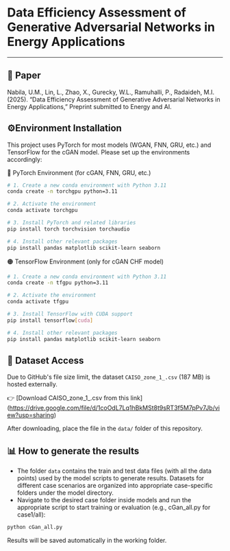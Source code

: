 # Data Efficiency Assessment of Generative Adversarial Networks in Energy Applications

---

## 📄 Paper
Nabila, U.M., Lin, L., Zhao, X., Gurecky, W.L., Ramuhalli, P., Radaideh, M.I. (2025). “Data Efficiency Assessment of Generative Adversarial Networks in Energy Applications,” Preprint submitted to Energy and AI.


## ⚙️Environment Installation

This project uses PyTorch for most models (WGAN, FNN, GRU, etc.) and TensorFlow for the cGAN model. Please set up the environments accordingly:

🔵 PyTorch Environment (for cGAN, FNN, GRU, etc.)
```bash
# 1. Create a new conda environment with Python 3.11
conda create -n torchgpu python=3.11

# 2. Activate the environment
conda activate torchgpu

# 3. Install PyTorch and related libraries
pip install torch torchvision torchaudio

# 4. Install other relevant packages
pip install pandas matplotlib scikit-learn seaborn
```

🟠 TensorFlow Environment (only for cGAN CHF model)
```bash
# 1. Create a new conda environment with Python 3.11
conda create -n tfgpu python=3.11

# 2. Activate the environment
conda activate tfgpu

# 3. Install TensorFlow with CUDA support
pip install tensorflow[cuda]

# 4. Install other relevant packages
pip install pandas matplotlib scikit-learn seaborn
```

## 📂 Dataset Access

Due to GitHub's file size limit, the dataset `CAISO_zone_1_.csv` (187 MB) is hosted externally.

👉 [Download CAISO_zone_1_.csv from this link] (https://drive.google.com/file/d/1coOdL7Lq1hBkMSt8t9sRT3f5M7pPv7Jb/view?usp=sharing)

After downloading, place the file in the `data/` folder of this repository.

## 📊 How to generate the results

- The folder `data` contains the train and test data files (with all the data points) used by the model scripts to generate results. Datasets for different case scenarios are organized into appropriate case-specific folders under the model directory.
-  Navigate to the desired case folder inside models and run the appropriate script to start training or evaluation (e.g., cGan_all.py for case1/all):
  
```bash
python cGan_all.py
```

Results will be saved automatically in the working folder.
